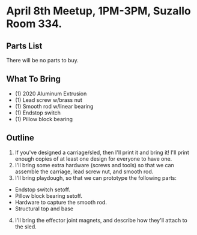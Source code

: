 # April 8th Meetup, 1PM-3PM, Suzallo Room 334.

## Parts List

There will be no parts to buy.

## What To Bring

* (1) 2020 Aluminum Extrusion
* (1) Lead screw w/brass nut
* (1) Smooth rod w/linear bearing
* (1) Endstop switch
* (1) Pillow block bearing

## Outline

1. If you've designed a carriage/sled, then I'll print it and bring it! I'll print enough copies of at least one design for everyone to have one.
2. I'll bring some extra hardware (screws and tools) so that we can assemble the carriage, lead screw nut, and smooth rod.
3. I'll bring playdough, so that we can prototype the following parts:
  * Endstop switch setoff.
  * Pillow block bearing setoff.
  * Hardware to capture the smooth rod.
  * Structural top and base
4. I'll bring the effector joint magnets, and describe how they'll attach to the sled.
